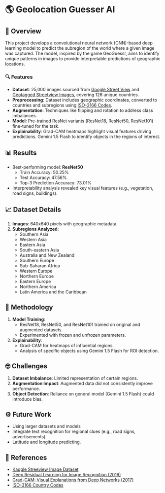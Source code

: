 # 🌎 Geolocation Guesser AI

## 🔄 Overview
This project develops a convolutional neural network (CNN)-based deep learning model to predict the subregion of the world where a given image was captured. The model, inspired by the game GeoGuessr, aims to identify unique patterns in images to provide interpretable predictions of geographic locations.

### 🔍 Features
- **Dataset**: 25,000 images sourced from [Google Street View](https://www.kaggle.com/datasets/paulchambaz/google-street-view) and [Geotagged Streetview Images](https://www.kaggle.com/datasets/rohanmyer/geotagged-streetview-images-15k), covering 126 unique countries.
- **Preprocessing**: Dataset includes geographic coordinates, converted to countries and subregions using [ISO-3166 Codes](https://github.com/lukes/ISO-3166-Countries-with-Regional-Codes/tree/master/all).
- **Augmentation**: Techniques like flipping and rotation to address class imbalances.
- **Model**: Pre-trained ResNet variants (ResNet18, ResNet50, ResNet101) fine-tuned for the task.
- **Explainability**: Grad-CAM heatmaps highlight visual features driving predictions. Gemini 1.5 Flash to identify objects in the regions of interest.

## 📊 Results
- Best-performing model: **ResNet50**
  - Train Accuracy: 50.25%
  - Test Accuracy: 47.56%
  - Top-3 Prediction Accuracy: 73.01%
- Interpretability analysis revealed key visual features (e.g., vegetation, road signs, buildings).

## 📈 Dataset Details
1. **Images**: 640x640 pixels with geographic metadata.
2. **Subregions Analyzed**:
   - Southern Asia
   - Western Asia
   - Eastern Asia
   - South-eastern Asia
   - Australia and New Zealand
   - Southern Europe
   - Sub-Saharan Africa
   - Western Europe
   - Northern Europe
   - Eastern Europe
   - Northern America
   - Latin America and the Caribbean

## 🔢 Methodology
1. **Model Training**:
   - ResNet18, ResNet50, and ResNet101 trained on original and augmented datasets.
   - Experimented with frozen and unfrozen parameters.
2. **Explainability**:
   - Grad-CAM for heatmaps of influential regions.
   - Analysis of specific objects using Gemini 1.5 Flash for ROI detection.

## 🤓 Challenges
1. **Dataset Imbalance**: Limited representation of certain regions.
2. **Augmentation Impact**: Augmented data did not consistently improve performance.
3. **Object Detection**: Reliance on general model (Gemini 1.5 Flash) could introduce bias.

## ⚙️ Future Work
- Using larger datasets and models
- Integrate text recognition for regional clues (e.g., road signs, advertisements).
- Latitude and longitude predicting.

## 🔗 References
- [Kaggle Streeview Image Dataset](https://www.kaggle.com/datasets/ayuseless/streetview-image-dataset)
- [Deep Residual Learning for Image Recognition (2016)](https://arxiv.org/abs/1512.03385)
- [Grad-CAM: Visual Explanations from Deep Networks (2017)](https://arxiv.org/abs/1610.02391)
- [ISO-3166 Country Codes](https://github.com/lukes/ISO-3166-Countries-with-Regional-Codes/tree/master/all)



